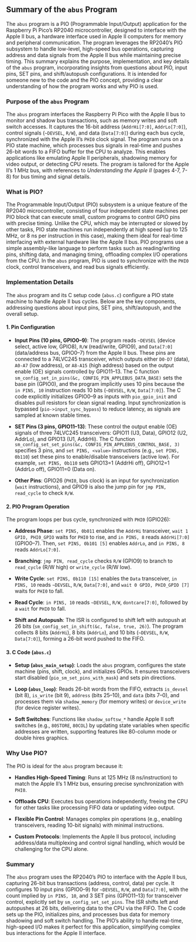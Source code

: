 ## Summary of the `abus` Program

The `abus` program is a PIO (Programmable Input/Output) application for the Raspberry Pi Pico’s RP2040 microcontroller, designed to interface with the Apple II bus, a hardware interface used in Apple II computers for memory and peripheral communication. The program leverages the RP2040’s PIO subsystem to handle low-level, high-speed bus operations, capturing address and data signals from the Apple II bus while maintaining precise timing. This summary explains the purpose, implementation, and key details of the `abus` program, incorporating insights from questions about PIO, input pins, SET pins, and shift/autopush configurations. It is intended for someone new to the code and the PIO concept, providing a clear understanding of how the program works and why PIO is used.

### Purpose of the `abus` Program

The `abus` program interfaces the Raspberry Pi Pico with the Apple II bus to monitor and shadow bus transactions, such as memory writes and soft switch accesses. It captures the 16-bit address (`AddrHi[7:0]`, `AddrLo[7:0]`), control signals (`~DEVSEL`, `R/W`), and data (`Data[7:0]`) during each bus cycle, synchronized with the Apple II’s `PHI0` clock signal. The program runs on a PIO state machine, which processes bus signals in real-time and pushes 26-bit words to a FIFO buffer for the CPU to analyze. This enables applications like emulating Apple II peripherals, shadowing memory for video output, or detecting CPU resets. The program is tailored for the Apple II’s 1 MHz bus, with references to *Understanding the Apple II* (pages 4-7, 7-8) for bus timing and signal details.

### What is PIO?

The Programmable Input/Output (PIO) subsystem is a unique feature of the RP2040 microcontroller, consisting of four independent state machines per PIO block that can execute small, custom programs to control GPIO pins with precise timing. Unlike the CPU, which may be interrupted or slowed by other tasks, PIO state machines run independently at high speed (up to 125 MHz, or 8 ns per instruction in this case), making them ideal for real-time interfacing with external hardware like the Apple II bus. PIO programs use a simple assembly-like language to perform tasks such as reading/writing pins, shifting data, and managing timing, offloading complex I/O operations from the CPU. In the `abus` program, PIO is used to synchronize with the `PHI0` clock, control transceivers, and read bus signals efficiently.

### Implementation Details

The `abus` program and its C setup code (`abus.c`) configure a PIO state machine to handle Apple II bus cycles. Below are the key components, addressing questions about input pins, SET pins, shift/autopush, and the overall setup.

#### 1. Pin Configuration

- **Input Pins (10 pins, GPIO0–9)**: The program reads `~DEVSEL` (device select, active low, GPIO8), `R/W` (read/write, GPIO9), and `Data[7:0]` (data/address bus, GPIO0–7) from the Apple II bus. These pins are connected to a 74LVC245 transceiver, which outputs either `D0-D7` (data), `A0-A7` (low address), or `A8-A15` (high address) based on the output enable (OE) signals controlled by GPIO11–13. The C function `sm_config_set_in_pins(&c, CONFIG_PIN_APPLEBUS_DATA_BASE)` sets the base pin (GPIO0), and the program implicitly uses 10 pins because the `in PINS, 10` instruction reads 10 bits (`~DEVSEL`, `R/W`, `Data[7:0]`). The C code explicitly initializes GPIO0–9 as inputs with `pio_gpio_init` and disables pull resistors for clean signal reading. Input synchronization is bypassed (`pio->input_sync_bypass`) to reduce latency, as signals are sampled at known stable times.

- **SET Pins (3 pins, GPIO11–13)**: These control the output enable (OE) signals of three 74LVC245 transceivers: GPIO11 (U3, Data), GPIO12 (U2, AddrLo), and GPIO13 (U1, AddrHi). The C function `sm_config_set_set_pins(&c, CONFIG_PIN_APPLEBUS_CONTROL_BASE, 3)` specifies 3 pins, and `set PINS, <value>` instructions (e.g., `set PINS, 0b110`) set these pins to enable/disable transceivers (active low). For example, `set PINS, 0b110` sets GPIO13=1 (AddrHi off), GPIO12=1 (AddrLo off), GPIO11=0 (Data on).

- **Other Pins**: GPIO26 (`PHI0`, bus clock) is an input for synchronization (`wait` instructions), and GPIO9 is also the jump pin for `jmp PIN, read_cycle` to check `R/W`.

#### 2. PIO Program Operation

The program loops per bus cycle, synchronized with `PHI0` (GPIO26):

- **Address Phase**: `set PINS, 0b011` enables the `AddrHi` transceiver, `wait 1 GPIO, PHI0_GPIO` waits for `PHI0` to rise, and `in PINS, 8` reads `AddrHi[7:0]` (GPIO0–7). Then, `set PINS, 0b101 [5]` enables `AddrLo`, and `in PINS, 8` reads `AddrLo[7:0]`.

- **Branching**: `jmp PIN, read_cycle` checks `R/W` (GPIO9) to branch to `read_cycle` (R/W high) or `write_cycle` (R/W low).

- **Write Cycle**: `set PINS, 0b110 [15]` enables the `Data` transceiver, `in PINS, 10` reads `~DEVSEL`, `R/W`, `Data[7:0]`, and `wait 0 GPIO, PHI0_GPIO [7]` waits for `PHI0` to fall.

- **Read Cycle**: `in PINS, 10` reads `~DEVSEL`, `R/W`, `dontcare[7:0]`, followed by a `wait` for `PHI0` to fall.

- **Shift and Autopush**: The ISR is configured to shift left with autopush at 26 bits (`sm_config_set_in_shift(&c, false, true, 26)`). The program collects 8 bits (`AddrHi`), 8 bits (`AddrLo`), and 10 bits (`~DEVSEL`, `R/W`, `Data[7:0]`), forming a 26-bit word pushed to the FIFO.

#### 3. C Code (`abus.c`)

- **Setup (`abus_main_setup`)**: Loads the `abus` program, configures the state machine (pins, shift, clock), and initializes GPIOs. It ensures transceivers start disabled (`pio_sm_set_pins_with_mask`) and sets pin directions.

- **Loop (`abus_loop`)**: Reads 26-bit words from the FIFO, extracts `is_devsel` (bit 8), `is_write` (bit 9), `address` (bits 25–10), and `data` (bits 7–0), and processes them via `shadow_memory` (for memory writes) or `device_write` (for device register writes).

- **Soft Switches**: Functions like `shadow_softsw_*` handle Apple II soft switches (e.g., `80STORE`, `80COL`) by updating state variables when specific addresses are written, supporting features like 80-column mode or double hires graphics.

### Why Use PIO?

The PIO is ideal for the `abus` program because it:

- **Handles High-Speed Timing**: Runs at 125 MHz (8 ns/instruction) to match the Apple II’s 1 MHz bus, ensuring precise synchronization with `PHI0`.

- **Offloads CPU**: Executes bus operations independently, freeing the CPU for other tasks like processing FIFO data or updating video output.

- **Flexible Pin Control**: Manages complex pin operations (e.g., enabling transceivers, reading 10-bit signals) with minimal instructions.

- **Custom Protocols**: Implements the Apple II bus protocol, including address/data multiplexing and control signal handling, which would be challenging for the CPU alone.

### Summary

The `abus` program uses the RP2040’s PIO to interface with the Apple II bus, capturing 26-bit bus transactions (address, control, data) per cycle. It configures 10 input pins (GPIO0–9) for `~DEVSEL`, `R/W`, and `Data[7:0]`, with the count implied by `in PINS, 10`, and 3 SET pins (GPIO11–13) for transceiver control, explicitly set by `sm_config_set_set_pins`. The ISR shifts left and autopushes at 26 bits, delivering data to the CPU via the FIFO. The C code sets up the PIO, initializes pins, and processes bus data for memory shadowing and soft switch handling. The PIO’s ability to handle real-time, high-speed I/O makes it perfect for this application, simplifying complex bus interactions for the Apple II interface.

